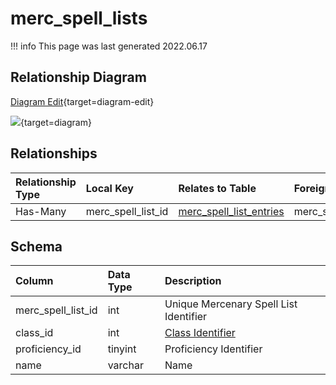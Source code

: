 # merc_spell_lists

!!! info
	This page was last generated 2022.06.17

## Relationship Diagram

[Diagram Edit](https://mermaid.live/edit#eyJjb2RlIjoiZXJEaWFncmFtXG4gICAgbWVyY19zcGVsbF9saXN0cyB7XG4gICAgICAgIGludHVuc2lnbmVkIG1lcmNfc3BlbGxfbGlzdF9pZFxuICAgIH1cbiAgICBtZXJjX3NwZWxsX2xpc3RfZW50cmllcyB7XG4gICAgICAgIGludHVuc2lnbmVkIG1lcmNfc3BlbGxfbGlzdF9pZFxuICAgIH1cbiAgICBtZXJjX3NwZWxsX2xpc3RzIHx8LS1veyBtZXJjX3NwZWxsX2xpc3RfZW50cmllcyA6IEhhcy1NYW55XG5cbiIsIm1lcm1haWQiOnsidGhlbWUiOiJkZWZhdWx0In0sInVwZGF0ZUVkaXRvciI6dHJ1ZSwiYXV0b1N5bmMiOnRydWUsInVwZGF0ZURpYWdyYW0iOnRydWV9){target=diagram-edit}

[![](https://mermaid.ink/img/eyJjb2RlIjoiZXJEaWFncmFtXG4gICAgbWVyY19zcGVsbF9saXN0cyB7XG4gICAgICAgIGludHVuc2lnbmVkIG1lcmNfc3BlbGxfbGlzdF9pZFxuICAgIH1cbiAgICBtZXJjX3NwZWxsX2xpc3RfZW50cmllcyB7XG4gICAgICAgIGludHVuc2lnbmVkIG1lcmNfc3BlbGxfbGlzdF9pZFxuICAgIH1cbiAgICBtZXJjX3NwZWxsX2xpc3RzIHx8LS1veyBtZXJjX3NwZWxsX2xpc3RfZW50cmllcyA6IEhhcy1NYW55XG5cbiIsIm1lcm1haWQiOnsidGhlbWUiOiJkZWZhdWx0In0sInVwZGF0ZUVkaXRvciI6dHJ1ZSwiYXV0b1N5bmMiOnRydWUsInVwZGF0ZURpYWdyYW0iOnRydWV9)](https://mermaid.ink/img/eyJjb2RlIjoiZXJEaWFncmFtXG4gICAgbWVyY19zcGVsbF9saXN0cyB7XG4gICAgICAgIGludHVuc2lnbmVkIG1lcmNfc3BlbGxfbGlzdF9pZFxuICAgIH1cbiAgICBtZXJjX3NwZWxsX2xpc3RfZW50cmllcyB7XG4gICAgICAgIGludHVuc2lnbmVkIG1lcmNfc3BlbGxfbGlzdF9pZFxuICAgIH1cbiAgICBtZXJjX3NwZWxsX2xpc3RzIHx8LS1veyBtZXJjX3NwZWxsX2xpc3RfZW50cmllcyA6IEhhcy1NYW55XG5cbiIsIm1lcm1haWQiOnsidGhlbWUiOiJkZWZhdWx0In0sInVwZGF0ZUVkaXRvciI6dHJ1ZSwiYXV0b1N5bmMiOnRydWUsInVwZGF0ZURpYWdyYW0iOnRydWV9){target=diagram}

## Relationships

| Relationship Type | Local Key | Relates to Table | Foreign Key |
| :--- | :--- | :--- | :--- |
| Has-Many | merc_spell_list_id | [merc_spell_list_entries](../../schema/mercenaries/merc_spell_list_entries.md) | merc_spell_list_id |


## Schema

| Column | Data Type | Description |
| :--- | :--- | :--- |
| merc_spell_list_id | int | Unique Mercenary Spell List Identifier |
| class_id | int | [Class Identifier](../../../../categories/player/class-list) |
| proficiency_id | tinyint | Proficiency Identifier |
| name | varchar | Name |


